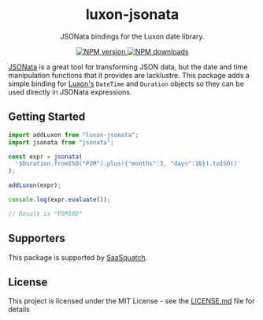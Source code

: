 <h1 align="center">luxon-jsonata</h1>

<p align="center">JSONata bindings for the Luxon date library.</p>

<p align="center">
  <a href="https://www.npmjs.com/package/luxon-jsonata"><img src="https://img.shields.io/npm/v/luxon-jsonata/latest.svg?style=flat-square" alt="NPM version" /> </a>
  <a href="https://www.npmjs.com/package/luxon-jsonata"><img src="https://img.shields.io/npm/dm/luxon-jsonata.svg?style=flat-square" alt="NPM downloads"/> </a>
</p>

[JSONata](https://jsonata.org) is a great tool for transforming JSON data, but the date and time manipulation functions that it provides
are lacklustre. This package adds a simple binding for [Luxon's](https://moment.github.io/luxon/) `DateTime` and `Duration` objects so they can be
used directly in JSONata expressions.

## Getting Started

```ts
import addLuxon from "luxon-jsonata";
import jsonata from "jsonata";

const expr = jsonata(
  '$Duration.fromISO("P2M").plus({"months":3, "days":10}).toISO()'
);

addLuxon(expr);

console.log(expr.evaluate());

// Result is "P5M10D"
```

## Supporters

This package is supported by [SaaSquatch](https://saasquatch.com).

## License

This project is licensed under the MIT License - see the [LICENSE.md](LICENSE.md) file for details

